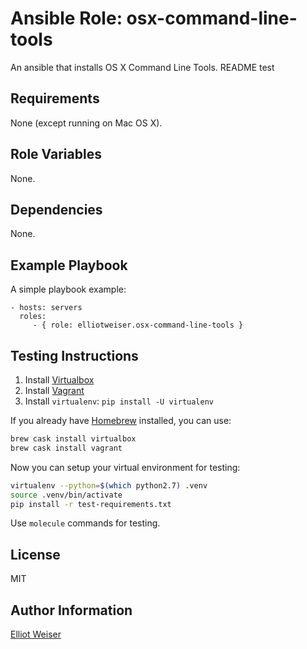 Ansible Role: osx-command-line-tools
====================================

An ansible that installs OS X Command Line Tools.
README test

Requirements
------------

None (except running on Mac OS X).

Role Variables
--------------

None.

Dependencies
------------

None.

Example Playbook
----------------

A simple playbook example:

    - hosts: servers
      roles:
         - { role: elliotweiser.osx-command-line-tools }


Testing Instructions
--------------------

1. Install [Virtualbox](https://www.virtualbox.org/wiki/Downloads)
1. Install [Vagrant](https://www.vagrantup.com/downloads.html)
1. Install `virtualenv`: `pip install -U virtualenv`

If you already have [Homebrew](http://brew.sh/) installed, you can use:

```bash
brew cask install virtualbox
brew cask install vagrant
```

Now you can setup your virtual environment for testing:

```bash
virtualenv --python=$(which python2.7) .venv
source .venv/bin/activate
pip install -r test-requirements.txt
```

Use `molecule` commands for testing.

License
-------

MIT

Author Information
------------------

[Elliot Weiser](https://github.com/elliotweiser)
